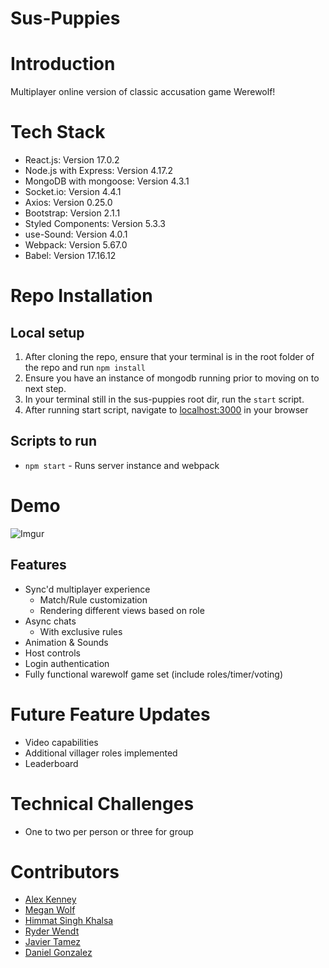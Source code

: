 # Sus-Puppies

# Introduction

Multiplayer online version of classic accusation game Werewolf!

# Tech Stack

- React.js: Version 17.0.2
- Node.js with Express: Version 4.17.2
- MongoDB with mongoose: Version 4.3.1
- Socket.io: Version 4.4.1
- Axios: Version 0.25.0
- Bootstrap: Version 2.1.1
- Styled Components: Version 5.3.3
- use-Sound: Version 4.0.1
- Webpack: Version 5.67.0
- Babel: Version 17.16.12

# Repo Installation

## Local setup

1. After cloning the repo, ensure that your terminal is in the root folder of the repo and run `npm install`
2. Ensure you have an instance of mongodb running prior to moving on to next step.
3. In your terminal still in the sus-puppies root dir, run the `start` script.
4. After running start script, navigate to [localhost:3000](http://localhost:3000) in your browser

## Scripts to run

- `npm start` - Runs server instance and webpack

# Demo

![Imgur](https://i.imgur.com/nl6Zukw.gif)

## Features

- Sync'd multiplayer experience
  - Match/Rule customization
  - Rendering different views based on role
- Async chats
  - With exclusive rules
- Animation & Sounds
- Host controls
- Login authentication
- Fully functional warewolf game set (include roles/timer/voting)

# Future Feature Updates

- Video capabilities
- Additional villager roles implemented
- Leaderboard

# Technical Challenges

- One to two per person or three for group

# Contributors

- [Alex Kenney](https://www.linkedin.com/in/dareitus/)
- [Megan Wolf](https://www.linkedin.com/in/megan-n-wolf/)
- [Himmat Singh Khalsa](https://www.linkedin.com/in/himmatkhalsa/)
- [Ryder Wendt](https://www.linkedin.com/in/ryder-wendt/)
- [Javier Tamez](https://www.linkedin.com/in/javier-tamez/)
- [Daniel Gonzalez](https://www.linkedin.com/in/daniel-gonzalezmoreno/)
